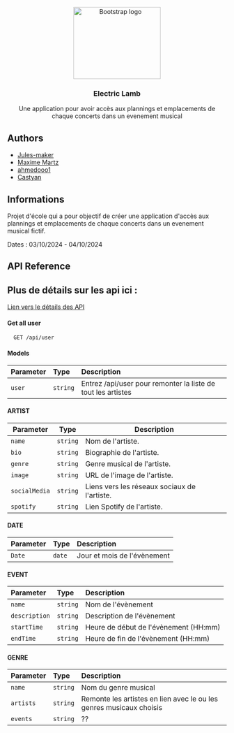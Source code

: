 <p align="center">
  <a href="https://getbootstrap.com/">
    <img src="https://cdn.discordapp.com/attachments/776831193043304468/1291367319942987838/DALLE-2024-10-03-10.13.12-A-logo-featuring-a-sheep-with-headphones-on_-listening-to-music.png?ex=66ffd709&is=66fe8589&hm=ac2f314cffe525cd85daafe3847ec0f424f4847ea1b3a7ee111645a1fffef2ee&" alt="Bootstrap logo" width="200" height="165">
  </a>
</p>

<h3 align="center">Electric Lamb</h3>

<p align="center">
  Une application pour avoir accès aux plannings et emplacements de chaque concerts dans un evenement musical
</p>

## Authors

- [Jules-maker](https://github.com/Jules-maker)
- [Maxime Martz](https://github.com/MaximeMartz)
- [ahmedooo1](https://github.com/ahmedooo1)
- [Castyan](https://github.com/Castyan)

## Informations

Projet d'école qui a pour objectif de créer une application d'accès aux plannings et emplacements de chaque concerts dans un evenement musical fictif.

Dates : 03/10/2024 - 04/10/2024

## API Reference

## Plus de détails sur les api ici : 
[Lien vers le détails des API](https://google.com)

#### Get all user
```http
  GET /api/user
```

#### Models
| Parameter | Type     | Description                |
| :-------- | :------- | :------------------------- |
|   `user`  | `string` | Entrez /api/user pour remonter la liste de tout les artistes |

#### ARTIST
| Parameter    | Type     |  Description                                      |
|--------------|----------|---------------------------------------------------|
|   `name`     | `string` | Nom de l'artiste.|
|   `bio`      | `string` | Biographie de l'artiste.|
|   `genre`    | `string` | Genre musical de l'artiste.|
|   `image`    | `string` | URL de l'image de l'artiste.|
|   `socialMedia` | `string` | Liens vers les réseaux sociaux de l'artiste.|
|   `spotify`  | `string` | Lien Spotify de l'artiste.|

#### DATE
| Parameter | Type     | Description                       |
| :-------- | :------- | :-------------------------------- |
| `Date`      | `date` | Jour et mois de l'évènement |

#### EVENT
| Parameter | Type     | Description                       |
| :-------- | :------- | :-------------------------------- |
| `name`    | `string` | Nom de l'évènement |
| `description`    | `string` | Description de l'évènement |
| `startTime`    | `string` | Heure de début de l'évènement (HH:mm) |
| `endTime`    | `string` | Heure de fin de l'évènement (HH:mm) |

#### GENRE
| Parameter | Type     | Description                       |
| :-------- | :------- | :-------------------------------- |
| `name`    | `string` | Nom du genre musical |
| `artists`    | `string` | Remonte les artistes en lien avec le ou les genres musicaux choisis |
| `events`    | `string` |  ??  |

